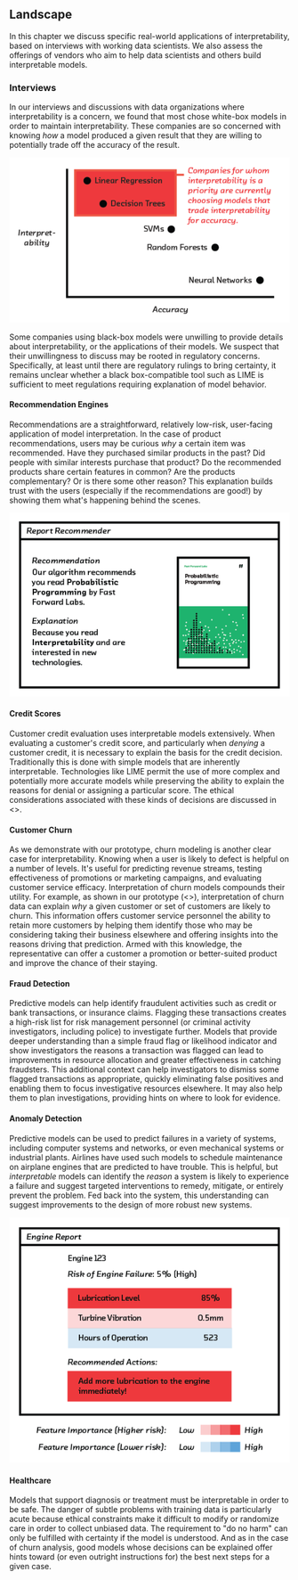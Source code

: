 ## Landscape

In this chapter we discuss specific real-world applications of
interpretability, based on interviews with working data scientists. We also
assess the offerings of vendors who aim to help data scientists and others
build interpretable models.

### Interviews

In our interviews and discussions with data organizations where
interpretability is a concern, we found that most chose white-box models in
order to maintain interpretability. These companies are so concerned with
knowing _how_ a model produced a given result that they are willing to
potentially trade off the accuracy of the result.

![FIGURE 5.1 Currently, companies concerned with interpretability trade accuracy for higher interpretability. Technologies like LIME could change that.](figures/5-03.png)

Some companies using black-box models were unwilling to provide details about
interpretability, or the applications of their models. We suspect that their
unwillingness to discuss may be rooted in regulatory concerns. Specifically, at
least until there are regulatory rulings to bring certainty, it remains unclear
whether a black box-compatible tool such as LIME is sufficient to meet
regulations requiring explanation of model behavior.

#### Recommendation Engines

Recommendations are a straightforward, relatively low-risk, user-facing
application of model interpretation. In the case of product recommendations,
users may be curious _why_ a certain item was recommended. Have they purchased
similar products in the past? Did people with similar interests purchase that
product? Do the recommended products share certain features in common? Are the
products complementary? Or is there some other reason? This explanation builds
trust with the users (especially if the recommendations are good!) by showing
them what's happening behind the scenes.

![FIGURE 5.2 Model interpretation can be used to explain product recommendations.](figures/5-01.png)

#### Credit Scores

Customer credit evaluation uses interpretable models extensively. When
evaluating a customer's credit score, and particularly when _denying_ a
customer credit, it is necessary to explain the basis for the credit decision.
Traditionally this is done with simple models that are inherently
interpretable. Technologies like LIME permit the use of more complex and
potentially more accurate models while preserving the ability to explain the
reasons for denial or assigning a particular score. The ethical considerations
associated with these kinds of decisions are discussed in <<ethics>>.

#### Customer Churn

As we demonstrate with our prototype, churn modeling is another clear case for
interpretability. Knowing when a user is likely to defect is helpful on a
number of levels. It's useful for predicting revenue streams, testing
effectiveness of promotions or marketing campaigns, and evaluating customer
service efficacy. Interpretation of churn models compounds their utility. For
example, as shown in our prototype (<<prototype>>), interpretation of churn
data can explain _why_ a given customer or set of customers are likely to
churn. This information offers customer service personnel the ability to retain
more customers by helping them identify those who may be considering taking
their business elsewhere and offering insights into the reasons driving that
prediction. Armed with this knowledge, the representative can offer a customer
a promotion or better-suited product and improve the chance of their staying.

#### Fraud Detection

Predictive models can help identify fraudulent activities such as credit or
bank transactions, or insurance claims. Flagging these transactions creates a
high-risk list for risk management personnel (or criminal activity
investigators, including police) to investigate further. Models that provide
deeper understanding than a simple fraud flag or likelihood indicator and show
investigators the reasons a transaction was flagged can lead to improvements in
resource allocation and greater effectiveness in catching fraudsters. This
additional context can help investigators to dismiss some flagged transactions
as appropriate, quickly eliminating false positives and enabling them to focus
investigative resources elsewhere. It may also help them to plan
investigations, providing hints on where to look for evidence.

#### Anomaly Detection

Predictive models can be used to predict failures in a variety of systems,
including computer systems and networks, or even mechanical systems or
industrial plants. Airlines have used such models to schedule maintenance on
airplane engines that are predicted to have trouble. This is helpful, but
_interpretable_ models can identify the _reason_ a system is likely to
experience a failure and suggest targeted interventions to remedy, mitigate, or
entirely prevent the problem. Fed back into the system, this understanding can
suggest improvements to the design of more robust new systems.

![FIGURE 5.3 Interpretation can be used to identify possible causes of a prediction of engine failure.](figures/5-02.png)

#### Healthcare

Models that support diagnosis or treatment must be interpretable in order to be
safe. The danger of subtle problems with training data is particularly acute
because ethical constraints make it difficult to modify or randomize care in
order to collect unbiased data. The requirement to "do no harm" can only be
fulfilled with certainty if the model is understood. And as in the case of
churn analysis, good models whose decisions can be explained offer hints
toward (or even outright instructions for) the best next steps for a given
case.
